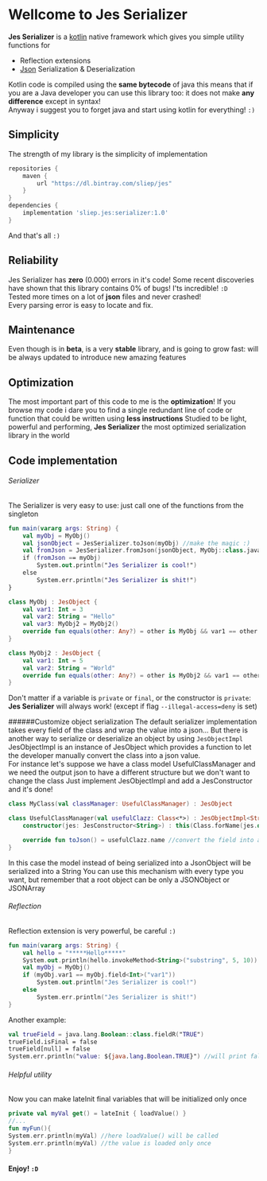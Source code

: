 # Wellcome to Jes Serializer
**Jes Serializer** is a [kotlin](https://kotlinlang.org/) native framework which gives you 
simple utility functions for
- Reflection extensions
- [Json](https://www.json.org/) Serialization & Deserialization

Kotlin code is compiled using the **same bytecode** of java
this means that if you are a Java developer you can use
this library too: it does not make **any difference** 
except in syntax! <br>
Anyway i suggest you to forget java and start using kotlin
for everything! `:)`

## Simplicity
The strength of my library is the simplicity of implementation
```groovy
repositories {
    maven {
        url "https://dl.bintray.com/sliep/jes"
    }
}
dependencies {
    implementation 'sliep.jes:serializer:1.0'
}
```
And that's all `:)`

## Reliability
Jes Serializer has **zero** (0.000) errors in it's code!
Some recent discoveries have shown that this library contains
0% of bugs! I'ts incredible! `:D` <br>
Tested more times on a lot of **json** files 
and never crashed! <br>
Every parsing error is easy to locate and fix. <br>

## Maintenance
Even though is in **beta**, is a very **stable** library, and 
is going to grow fast: will be always updated to 
introduce new amazing features

## Optimization
The most important part of this code to me is the **optimization**!
If you browse my code i dare you to find a single redundant 
line of code or function that could be written using **less 
instructions**
Studied to be light, powerful and performing, 
**Jes Serializer** the most optimized serialization library 
in the world

## Code implementation
###### Serializer
The Serializer is very easy to use: just call one of the 
functions from the singleton
```kotlin
fun main(vararg args: String) {
    val myObj = MyObj()
    val jsonObject = JesSerializer.toJson(myObj) //make the magic :)
    val fromJson = JesSerializer.fromJson(jsonObject, MyObj::class.java) //another magic :)
    if (fromJson == myObj)
        System.out.println("Jes Serializer is cool!")
    else
        System.err.println("Jes Serializer is shit!")
}

class MyObj : JesObject {
    val var1: Int = 3
    val var2: String = "Hello"
    val var3: MyObj2 = MyObj2()
    override fun equals(other: Any?) = other is MyObj && var1 == other.var1 && var2 == other.var2 && var3 == other.var3
}

class MyObj2 : JesObject {
    val var1: Int = 5
    val var2: String = "World"
    override fun equals(other: Any?) = other is MyObj2 && var1 == other.var1 && var2 == other.var2
}
```
Don't matter if a variable is `private` or `final`, or the 
constructor is `private`:
**Jes Serializer** will always work! (except if flag 
`--illegal-access=deny` is set)

######Customize object serialization
The default serializer implementation takes every field of the class and wrap the value into a json...
But there is another way to serialize or deserialize an object by using `JesObjectImpl`<br>
JesObjectImpl is an instance of JesObject which provides a function to let the developer manually convert the class into a json value.<br>
For instance let's suppose we have a class model UsefulClassManager and we need the output json to have a different structure but we don't want to change the class
Just implement JesObjectImpl and add a JesConstructor and it's done!
```kotlin
class MyClass(val classManager: UsefulClassManager) : JesObject

class UsefulClassManager(val usefulClazz: Class<*>) : JesObjectImpl<String> {
    constructor(jes: JesConstructor<String>) : this(Class.forName(jes.data)) //create the instance from JesSerializer 

    override fun toJson() = usefulClazz.name //convert the field into a more simple value
}
```
In this case the model instead of being serialized into a JsonObject will be serialized into a String
You can use this mechanism with every type you want, but remember that a root object can be only a JSONObject or JSONArray 
###### Reflection
Reflection extension is very powerful, be careful `:)`
```kotlin
fun main(vararg args: String) {
    val hello = "*****Hello*****"
    System.out.println(hello.invokeMethod<String>("substring", 5, 10)) //Hello
    val myObj = MyObj()
    if (myObj.var1 == myObj.field<Int>("var1"))
        System.out.println("Jes Serializer is cool!")
    else
        System.err.println("Jes Serializer is shit!")
}
```
Another example:
```kotlin
val trueField = java.lang.Boolean::class.fieldR("TRUE")
trueField.isFinal = false
trueField[null] = false
System.err.println("value: ${java.lang.Boolean.TRUE}") //will print false
```
###### Helpful utility
Now you can make lateInit final variables that will be initialized only once 
```kotlin
private val myVal get() = lateInit { loadValue() }
//...
fun myFun(){
System.err.println(myVal) //here loadValue() will be called
System.err.println(myVal) //the value is loaded only once
}
```
#### Enjoy! `:D`
